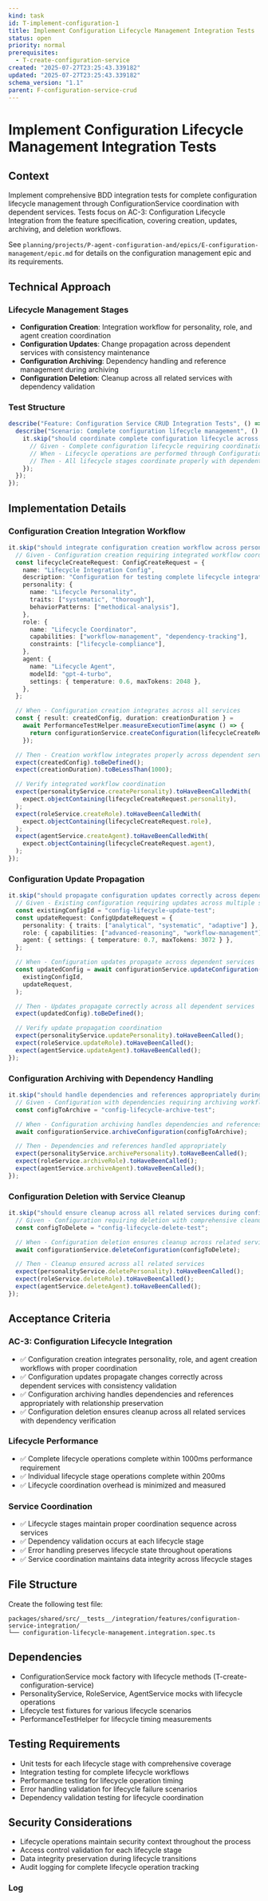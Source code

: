 ```yaml
---
kind: task
id: T-implement-configuration-1
title: Implement Configuration Lifecycle Management Integration Tests
status: open
priority: normal
prerequisites:
  - T-create-configuration-service
created: "2025-07-27T23:25:43.339182"
updated: "2025-07-27T23:25:43.339182"
schema_version: "1.1"
parent: F-configuration-service-crud
---
```


# Implement Configuration Lifecycle Management Integration Tests

## Context

Implement comprehensive BDD integration tests for complete configuration lifecycle management through ConfigurationService coordination with dependent services. Tests focus on AC-3: Configuration Lifecycle Integration from the feature specification, covering creation, updates, archiving, and deletion workflows.

See `planning/projects/P-agent-configuration-and/epics/E-configuration-management/epic.md` for details on the configuration management epic and its requirements.

## Technical Approach

### Lifecycle Management Stages

- **Configuration Creation**: Integration workflow for personality, role, and agent creation coordination
- **Configuration Updates**: Change propagation across dependent services with consistency maintenance
- **Configuration Archiving**: Dependency handling and reference management during archiving
- **Configuration Deletion**: Cleanup across all related services with dependency validation

### Test Structure

```typescript
describe("Feature: Configuration Service CRUD Integration Tests", () => {
  describe("Scenario: Complete configuration lifecycle management", () => {
    it.skip("should coordinate complete configuration lifecycle across all services", async () => {
      // Given - Complete configuration lifecycle requiring coordination across all services
      // When - Lifecycle operations are performed through ConfigurationService
      // Then - All lifecycle stages coordinate properly with dependent services
    });
  });
});
```

## Implementation Details

### Configuration Creation Integration Workflow

```typescript
it.skip("should integrate configuration creation workflow across personality, role, and agent services", async () => {
  // Given - Configuration creation requiring integrated workflow coordination
  const lifecycleCreateRequest: ConfigCreateRequest = {
    name: "Lifecycle Integration Config",
    description: "Configuration for testing complete lifecycle integration",
    personality: {
      name: "Lifecycle Personality",
      traits: ["systematic", "thorough"],
      behaviorPatterns: ["methodical-analysis"],
    },
    role: {
      name: "Lifecycle Coordinator",
      capabilities: ["workflow-management", "dependency-tracking"],
      constraints: ["lifecycle-compliance"],
    },
    agent: {
      name: "Lifecycle Agent",
      modelId: "gpt-4-turbo",
      settings: { temperature: 0.6, maxTokens: 2048 },
    },
  };

  // When - Configuration creation integrates across all services
  const { result: createdConfig, duration: creationDuration } =
    await PerformanceTestHelper.measureExecutionTime(async () => {
      return configurationService.createConfiguration(lifecycleCreateRequest);
    });

  // Then - Creation workflow integrates properly across dependent services
  expect(createdConfig).toBeDefined();
  expect(creationDuration).toBeLessThan(1000);

  // Verify integrated workflow coordination
  expect(personalityService.createPersonality).toHaveBeenCalledWith(
    expect.objectContaining(lifecycleCreateRequest.personality),
  );
  expect(roleService.createRole).toHaveBeenCalledWith(
    expect.objectContaining(lifecycleCreateRequest.role),
  );
  expect(agentService.createAgent).toHaveBeenCalledWith(
    expect.objectContaining(lifecycleCreateRequest.agent),
  );
});
```

### Configuration Update Propagation

```typescript
it.skip("should propagate configuration updates correctly across dependent services", async () => {
  // Given - Existing configuration requiring updates across multiple services
  const existingConfigId = "config-lifecycle-update-test";
  const updateRequest: ConfigUpdateRequest = {
    personality: { traits: ["analytical", "systematic", "adaptive"] },
    role: { capabilities: ["advanced-reasoning", "workflow-management"] },
    agent: { settings: { temperature: 0.7, maxTokens: 3072 } },
  };

  // When - Configuration updates propagate across dependent services
  const updatedConfig = await configurationService.updateConfiguration(
    existingConfigId,
    updateRequest,
  );

  // Then - Updates propagate correctly across all dependent services
  expect(updatedConfig).toBeDefined();

  // Verify update propagation coordination
  expect(personalityService.updatePersonality).toHaveBeenCalled();
  expect(roleService.updateRole).toHaveBeenCalled();
  expect(agentService.updateAgent).toHaveBeenCalled();
});
```

### Configuration Archiving with Dependency Handling

```typescript
it.skip("should handle dependencies and references appropriately during configuration archiving", async () => {
  // Given - Configuration with dependencies requiring archiving workflow
  const configToArchive = "config-lifecycle-archive-test";

  // When - Configuration archiving handles dependencies and references
  await configurationService.archiveConfiguration(configToArchive);

  // Then - Dependencies and references handled appropriately
  expect(personalityService.archivePersonality).toHaveBeenCalled();
  expect(roleService.archiveRole).toHaveBeenCalled();
  expect(agentService.archiveAgent).toHaveBeenCalled();
});
```

### Configuration Deletion with Service Cleanup

```typescript
it.skip("should ensure cleanup across all related services during configuration deletion", async () => {
  // Given - Configuration requiring deletion with comprehensive cleanup
  const configToDelete = "config-lifecycle-delete-test";

  // When - Configuration deletion ensures cleanup across related services
  await configurationService.deleteConfiguration(configToDelete);

  // Then - Cleanup ensured across all related services
  expect(personalityService.deletePersonality).toHaveBeenCalled();
  expect(roleService.deleteRole).toHaveBeenCalled();
  expect(agentService.deleteAgent).toHaveBeenCalled();
});
```

## Acceptance Criteria

### AC-3: Configuration Lifecycle Integration

- ✅ Configuration creation integrates personality, role, and agent creation workflows with proper coordination
- ✅ Configuration updates propagate changes correctly across dependent services with consistency validation
- ✅ Configuration archiving handles dependencies and references appropriately with relationship preservation
- ✅ Configuration deletion ensures cleanup across all related services with dependency verification

### Lifecycle Performance

- ✅ Complete lifecycle operations complete within 1000ms performance requirement
- ✅ Individual lifecycle stage operations complete within 200ms
- ✅ Lifecycle coordination overhead is minimized and measured

### Service Coordination

- ✅ Lifecycle stages maintain proper coordination sequence across services
- ✅ Dependency validation occurs at each lifecycle stage
- ✅ Error handling preserves lifecycle state throughout operations
- ✅ Service coordination maintains data integrity across lifecycle stages

## File Structure

Create the following test file:

```
packages/shared/src/__tests__/integration/features/configuration-service-integration/
└── configuration-lifecycle-management.integration.spec.ts
```

## Dependencies

- ConfigurationService mock factory with lifecycle methods (T-create-configuration-service)
- PersonalityService, RoleService, AgentService mocks with lifecycle operations
- Lifecycle test fixtures for various lifecycle scenarios
- PerformanceTestHelper for lifecycle timing measurements

## Testing Requirements

- Unit tests for each lifecycle stage with comprehensive coverage
- Integration testing for complete lifecycle workflows
- Performance testing for lifecycle operation timing
- Error handling validation for lifecycle failure scenarios
- Dependency validation testing for lifecycle coordination

## Security Considerations

- Lifecycle operations maintain security context throughout the process
- Access control validation for each lifecycle stage
- Data integrity preservation during lifecycle transitions
- Audit logging for complete lifecycle operation tracking

### Log
